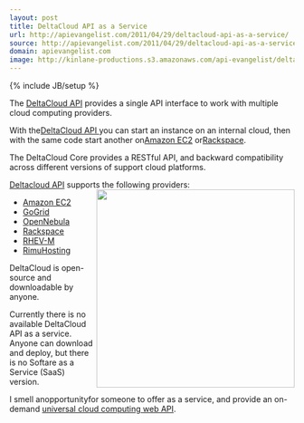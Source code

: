 ```yaml
---
layout: post
title: DeltaCloud API as a Service
url: http://apievangelist.com/2011/04/29/deltacloud-api-as-a-service/
source: http://apievangelist.com/2011/04/29/deltacloud-api-as-a-service/
domain: apievangelist.com
image: http://kinlane-productions.s3.amazonaws.com/api-evangelist/delta-cloud-api.png
---
```

{% include JB/setup %}<p>The <a title="DeltaCloud aPI" href="http://incubator.apache.org/deltacloud/">DeltaCloud API</a> provides a single API interface to work with multiple cloud computing providers.<p></p>
With the<a title="DeltaCloud aPI" href="http://blog.apievangelist.com/2011/04/25/deltacloud-universal-cloud-api/">DeltaCloud API </a>you can start an instance on an internal cloud, then with the same code start another on<a href="http://aws.amazon.com/ec2/" target="_blank">Amazon EC2</a> or<a href="http://www.rackspace.com/" target="_blank">Rackspace</a>.<p></p>
The DeltaCloud Core provides a RESTful API, and backward compatibility across different versions of support cloud platforms.<p></p>
<a href="http://deltacloud.org/index.html" target="_blank">Deltacloud API</a> supports the following providers:<img src="http://kinlane-productions.s3.amazonaws.com/api-evangelist/delta-cloud-api.png" alt="" width="350" align="right" />
<ul class="mainlist">
	<li><a href="http://aws.amazon.com/ec2/" target="_blank">Amazon EC2</a></li>
	<li><a href="http://www.gogrid.com/" target="_blank">GoGrid</a></li>
	<li><a href="http://www.opennebula.org/" target="_blank">OpenNebula</a></li>
	<li><a href="http://www.rackspace.com/" target="_blank">Rackspace</a></li>
	<li><a href="http://www.redhat.com/virtualization/rhev/desktop/rhevm/" target="_blank">RHEV-M</a></li>
	<li><a href="http://rimuhosting.com/" target="_blank">RimuHosting</a></li>
</ul>
DeltaCloud is open-source and downloadable by anyone.<p></p>
Currently there is no available DeltaCloud API as a service.  Anyone can download and deploy, but there is no Softare as a Service (SaaS) version.<p></p>
I smell anopportunityfor someone to offer as a service, and provide an on-demand <a title="universal cloud computing web API" href="http://www.kinlane.com/2010/08/deltacloud-universal-cloud-api/">universal cloud computing web API</a>.</p>
